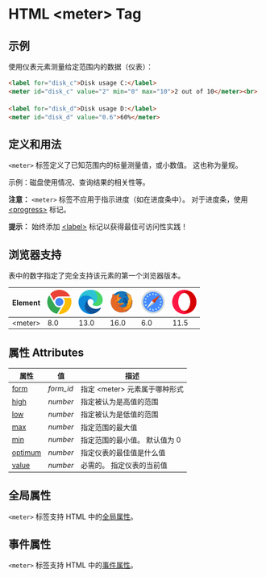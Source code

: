 HTML \<meter> Tag
===

## 示例

使用仪表元素测量给定范围内的数据（仪表）：

```html idoc:preview
<label for="disk_c">Disk usage C:</label>
<meter id="disk_c" value="2" min="0" max="10">2 out of 10</meter><br>

<label for="disk_d">Disk usage D:</label>
<meter id="disk_d" value="0.6">60%</meter>
```

## 定义和用法

`<meter>` 标签定义了已知范围内的标量测量值，或小数值。 这也称为量规。

示例：磁盘使用情况、查询结果的相关性等。

**注意：** `<meter>` 标签不应用于指示进度（如在进度条中）。 对于进度条，使用 [\<progress>](./progress.md) 标记。

**提示：** 始终添加 [\<label>](./label.md) 标记以获得最佳可访问性实践！

## 浏览器支持

表中的数字指定了完全支持该元素的第一个浏览器版本。

| Element | ![chrome][1] | ![edge][2] | ![firefox][3] | ![safari][4] | ![opera][5] |
| ------- | --- | --- | --- | --- | --- |
| \<meter> | 8.0 | 13.0 | 16.0 | 6.0 | 11.5 |

## 属性 Attributes

| 属性 | 值 | 描述 |
| ---- | ---- | ---- |
| [form](./meter_form.md)       | *form\_id* | 指定 \<meter> 元素属于哪种形式 |
| [high](./meter_high.md)       | *number*   | 指定被认为是高值的范围 |
| [low](./meter_low.md)         | *number*   | 指定被认为是低值的范围 |
| [max](./meter_max.md)         | *number*   | 指定范围的最大值 |
| [min](./meter_min.md)         | *number*   | 指定范围的最小值。 默认值为 0 |
| [optimum](./meter_optimum.md) | *number*   | 指定仪表的最佳值是什么值 |
| [value](./meter_value.md)     | *number*   | 必需的。 指定仪表的当前值 |

## 全局属性

`<meter>` 标签支持 HTML 中的[全局属性](../reference/standardattributes.md)。

## 事件属性

`<meter>` 标签支持 HTML 中的[事件属性](../reference/eventattributes.md)。

[1]: ../assets/chrome.svg
[2]: ../assets/edge.svg
[3]: ../assets/firefox.svg
[4]: ../assets/safari.svg
[5]: ../assets/opera.svg